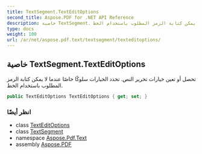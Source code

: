 ```yaml
---
title: TextSegment.TextEditOptions
second_title: Aspose.PDF for .NET API Reference
description: خاصية TextSegment. تحصل أو تعين خيارات تحرير النص. تحدد الخيارات سلوكًا خاصًا عندما لا يمكن كتابة الرمز المطلوب باستخدام الخط
type: docs
weight: 100
url: /ar/net/aspose.pdf.text/textsegment/texteditoptions/
---
```

## خاصية TextSegment.TextEditOptions

تحصل أو تعين خيارات تحرير النص. تحدد الخيارات سلوكًا خاصًا عندما لا يمكن كتابة الرمز المطلوب باستخدام الخط.

```csharp
public TextEditOptions TextEditOptions { get; set; }
```

### انظر أيضًا

* class [TextEditOptions](../../texteditoptions/)
* class [TextSegment](../)
* namespace [Aspose.Pdf.Text](../../../aspose.pdf.text/)
* assembly [Aspose.PDF](../../../)